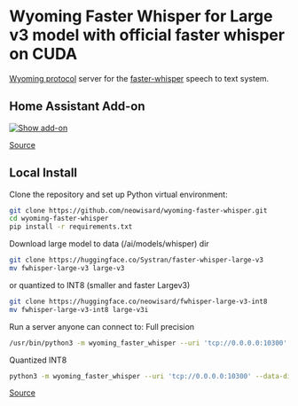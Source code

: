 # Wyoming Faster Whisper for Large v3 model with official faster whisper on CUDA

[Wyoming protocol](https://github.com/rhasspy/wyoming) server for the [faster-whisper](https://github.com/guillaumekln/faster-whisper/) speech to text system.

## Home Assistant Add-on

[![Show add-on](https://my.home-assistant.io/badges/supervisor_addon.svg)](https://my.home-assistant.io/redirect/supervisor_addon/?addon=core_whisper)

[Source](https://github.com/home-assistant/addons/tree/master/whisper)

## Local Install

Clone the repository and set up Python virtual environment:

``` sh
git clone https://github.com/neowisard/wyoming-faster-whisper.git
cd wyoming-faster-whisper
pip install -r requirements.txt
```

Download large model to data (/ai/models/whisper) dir

```sh
git clone https://huggingface.co/Systran/faster-whisper-large-v3
mv fwhisper-large-v3 large-v3
```
or quantized to INT8 (smaller and faster Largev3)
```sh
git clone https://huggingface.co/neowisard/fwhisper-large-v3-int8
mv fwhisper-large-v3-int8 large-v3i
```

Run a server anyone can connect to:
Full precision
```sh
/usr/bin/python3 -m wyoming_faster_whisper --uri 'tcp://0.0.0.0:10300' --data-dir /ai/models/whisper --model large-v3 --beam-size 1 --language ru --download-dir /ai/models/whisper --compute-type float16 --device cuda --initial-prompt "promt"
```
Quantized INT8

```sh
python3 -m wyoming_faster_whisper --uri 'tcp://0.0.0.0:10300' --data-dir /ai/models/whisper --model large-v3i --beam-size 1 --language ru --download-dir /ai/models/whisper --compute-type int8_float32 --device cuda
```


[Source](https://github.com/rhasspy/wyoming-addons/tree/master/whisper)
